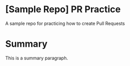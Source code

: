 # [Sample Repo] PR Practice
A sample repo for practicing how to create Pull Requests

# Summary
This is a summary paragraph.
